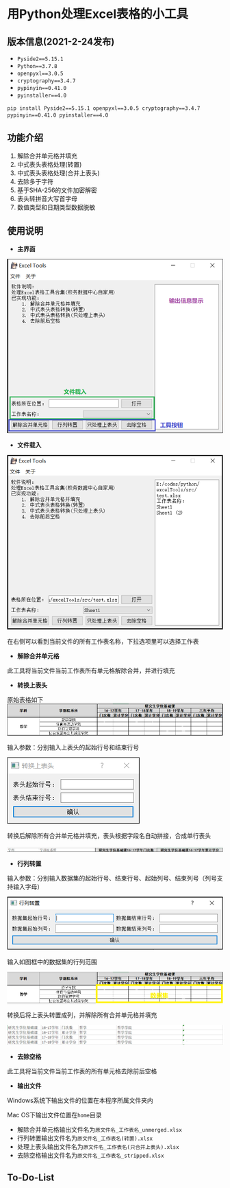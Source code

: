 # 用Python处理Excel表格的小工具

## 版本信息(2021-2-24发布)

- `Pyside2==5.15.1`
- `Python==3.7.8`
- `openpyxl==3.0.5`
- `cryptography==3.4.7`
- `pypinyin==0.41.0`
- `pyinstaller==4.0`

```
pip install Pyside2==5.15.1 openpyxl==3.0.5 cryptography==3.4.7 pypinyin==0.41.0 pyinstaller==4.0
```

## 功能介绍
1. 解除合并单元格并填充
2. 中式表头表格处理(转置)
3. 中式表头表格处理(合并上表头)
4. 去除多于字符
5. 基于SHA-256的文件加密解密
6. 表头转拼音大写首字母
7. 数值类型和日期类型数据脱敏

## 使用说明

- **主界面**

![主界面](./src/image/主界面.png)

- **文件载入**

![文件载入后](./src/image/载入文件后.png)

在右侧可以看到当前文件的所有工作表名称，下拉选项里可以选择工作表

- **解除合并单元格**

此工具将当前文件当前工作表所有单元格解除合并，并进行填充

- **转换上表头**

原始表格如下
![原始表格](./src/image/上表头.png)

输入参数：分别输入上表头的起始行号和结束行号

![上表头输入参数](./src/image/转换上表头.png)

转换后解除所有合并单元格并填充，表头根据字段名自动拼接，合成单行表头

![上表头转换后](./src/image/上表头转换后.png)

- **行列转置**

输入参数：分别输入数据集的起始行号、结束行号、起始列号、结束列号（列号支持输入字母）

![行列转置输入参数](./src/image/行列转置.png)

输入如图框中的数据集的行列范围

![数据集](./src/image/数据集.png)

转换后将上表头转置成列，并解除所有合并单元格并填充

![转置后](./src/image/转置后.png)

- **去除空格**

此工具将当前文件当前工作表的所有单元格去除前后空格

- **输出文件**

Windows系统下输出文件的位置在本程序所属文件夹内

Mac OS下输出文件位置在`home`目录

- 解除合并单元格输出文件名为`原文件名_工作表名_unmerged.xlsx`
- 行列转置输出文件名为`原文件名_工作表名(转置).xlsx`
- 处理上表头输出文件名为`原文件名_工作表名(只合并上表头).xlsx`
- 去除空格输出文件名为`原文件名_工作表名_stripped.xlsx`

## To-Do-List
